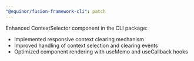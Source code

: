 ```yaml
---
"@equinor/fusion-framework-cli": patch
---
```


Enhanced ContextSelector component in the CLI package:
- Implemented responsive context clearing mechanism
- Improved handling of context selection and clearing events
- Optimized component rendering with useMemo and useCallback hooks
